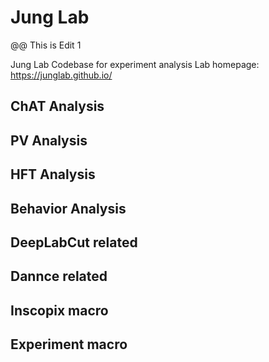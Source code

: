 # Jung Lab

@@ This is Edit 1

Jung Lab Codebase for experiment analysis
Lab homepage: https://junglab.github.io/
## ChAT Analysis
## PV Analysis
## HFT Analysis
## Behavior Analysis
## DeepLabCut related
## Dannce related
## Inscopix macro
## Experiment macro
